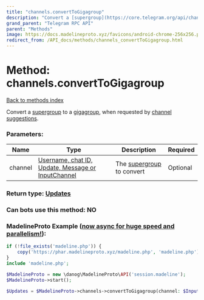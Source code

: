 ```yaml
---
title: "channels.convertToGigagroup"
description: "Convert a [supergroup](https://core.telegram.org/api/channel) to a [gigagroup](https://core.telegram.org/api/channel), when requested by [channel suggestions](https://core.telegram.org/api/config#channel-suggestions)."
grand_parent: "Telegram RPC API"
parent: "Methods"
image: https://docs.madelineproto.xyz/favicons/android-chrome-256x256.png
redirect_from: /API_docs/methods/channels_convertToGigagroup.html
---
```

# Method: channels.convertToGigagroup
[Back to methods index](index.html)



Convert a [supergroup](https://core.telegram.org/api/channel) to a [gigagroup](https://core.telegram.org/api/channel), when requested by [channel suggestions](https://core.telegram.org/api/config#channel-suggestions).

### Parameters:

| Name     |    Type       | Description | Required |
|----------|---------------|-------------|----------|
|channel|[Username, chat ID, Update, Message or InputChannel](/API_docs/types/InputChannel.html) | The [supergroup](https://core.telegram.org/api/channel) to convert | Optional|


### Return type: [Updates](/API_docs/types/Updates.html)

### Can bots use this method: **NO**


### MadelineProto Example ([now async for huge speed and parallelism!](https://docs.madelineproto.xyz/docs/ASYNC.html)):


```php
if (!file_exists('madeline.php')) {
    copy('https://phar.madelineproto.xyz/madeline.php', 'madeline.php');
}
include 'madeline.php';

$MadelineProto = new \danog\MadelineProto\API('session.madeline');
$MadelineProto->start();

$Updates = $MadelineProto->channels->convertToGigagroup(channel: $InputChannel, );
```

